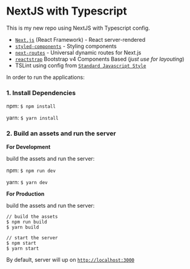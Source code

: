 # NextJS with Typescript
This is my new repo using NextJS with Typescript config.

* [`Next.js`](https://github.com/zeit/next.js) (React Framework) - React server-rendered
* [`styled-components`](https://github.com/styled-components/styled-components) - Styling components
* [`next-routes`](https://github.com/fridays/next-routes) - Universal dynamic routes for Next.js
* [`reactstrap`](https://github.com/reactstrap/reactstrap) Bootstrap v4 Components Based (*just use for layouting*)
* TSLint using config from [`Standard Javascript Style`](https://standardjs.com/)

In order to run the applications:

### 1. Install Dependencies

npm: `$ npm install`

yarn: `$ yarn install`

### 2. Build an assets and run the server

**For Development**

build the assets and run the server:

npm: `$ npm run dev`

yarn: `$ yarn dev`

**For Production**

build the assets and run the server:

   ```
   // build the assets
   $ npm run build
   $ yarn build

   // start the server
   $ npm start
   $ yarn start
   ```

By default, server will up on [`http://localhost:3000`](http://localhost:3000)
